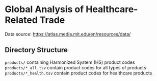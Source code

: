 # Global Analysis of Healthcare-Related Trade

Data source: https://atlas.media.mit.edu/en/resources/data/

## Directory Structure
`products/`		containing Harmonized System (HS) product codes
`products/*_all.tsv`	contain product codes for all types of products
`products/*_health.tsv`	contain product codes for healthcare products
